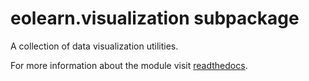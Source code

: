 # eolearn.visualization subpackage

A collection of data visualization utilities.

For more information about the module visit [readthedocs](https://eo-learn.readthedocs.io/en/latest/reference/eolearn.visualization.html).
